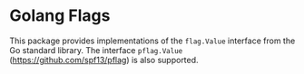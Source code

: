# Golang Flags

This package provides implementations of the `flag.Value` interface from the Go
standard library. The interface `pflag.Value` (<https://github.com/spf13/pflag>) is also
supported.
